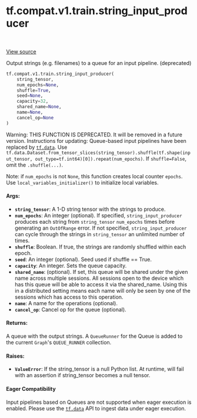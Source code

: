 <div itemscope itemtype="http://developers.google.com/ReferenceObject">
<meta itemprop="name" content="tf.compat.v1.train.string_input_producer" />
<meta itemprop="path" content="Stable" />
</div>

# tf.compat.v1.train.string_input_producer

<!-- Insert buttons -->

<table class="tfo-notebook-buttons tfo-api" align="left">
</table>

<a target="_blank" href="/code/stable/tensorflow/python/training/input.py">View source</a>



<!-- Start diff -->
Output strings (e.g. filenames) to a queue for an input pipeline. (deprecated)

``` python
tf.compat.v1.train.string_input_producer(
    string_tensor,
    num_epochs=None,
    shuffle=True,
    seed=None,
    capacity=32,
    shared_name=None,
    name=None,
    cancel_op=None
)
```



<!-- Placeholder for "Used in" -->

Warning: THIS FUNCTION IS DEPRECATED. It will be removed in a future version.
Instructions for updating:
Queue-based input pipelines have been replaced by <a href="../../../../tf/data.md"><code>tf.data</code></a>. Use `tf.data.Dataset.from_tensor_slices(string_tensor).shuffle(tf.shape(input_tensor, out_type=tf.int64)[0]).repeat(num_epochs)`. If `shuffle=False`, omit the `.shuffle(...)`.

Note: if `num_epochs` is not `None`, this function creates local counter
`epochs`. Use `local_variables_initializer()` to initialize local variables.

#### Args:


* <b>`string_tensor`</b>: A 1-D string tensor with the strings to produce.
* <b>`num_epochs`</b>: An integer (optional). If specified, `string_input_producer`
  produces each string from `string_tensor` `num_epochs` times before
  generating an `OutOfRange` error. If not specified,
  `string_input_producer` can cycle through the strings in `string_tensor`
  an unlimited number of times.
* <b>`shuffle`</b>: Boolean. If true, the strings are randomly shuffled within each
  epoch.
* <b>`seed`</b>: An integer (optional). Seed used if shuffle == True.
* <b>`capacity`</b>: An integer. Sets the queue capacity.
* <b>`shared_name`</b>: (optional). If set, this queue will be shared under the given
  name across multiple sessions. All sessions open to the device which has
  this queue will be able to access it via the shared_name. Using this in
  a distributed setting means each name will only be seen by one of the
  sessions which has access to this operation.
* <b>`name`</b>: A name for the operations (optional).
* <b>`cancel_op`</b>: Cancel op for the queue (optional).


#### Returns:

A queue with the output strings.  A `QueueRunner` for the Queue
is added to the current `Graph`'s `QUEUE_RUNNER` collection.



#### Raises:


* <b>`ValueError`</b>: If the string_tensor is a null Python list.  At runtime,
will fail with an assertion if string_tensor becomes a null tensor.



#### Eager Compatibility
Input pipelines based on Queues are not supported when eager execution is
enabled. Please use the <a href="../../../../tf/data.md"><code>tf.data</code></a> API to ingest data under eager execution.

